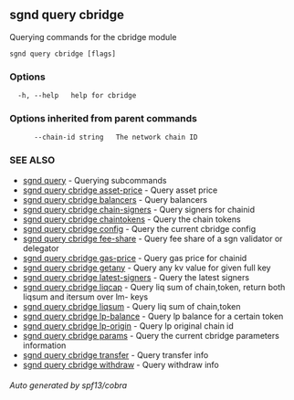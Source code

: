 ## sgnd query cbridge

Querying commands for the cbridge module

```
sgnd query cbridge [flags]
```

### Options

```
  -h, --help   help for cbridge
```

### Options inherited from parent commands

```
      --chain-id string   The network chain ID
```

### SEE ALSO

* [sgnd query](sgnd_query.md)	 - Querying subcommands
* [sgnd query cbridge asset-price](sgnd_query_cbridge_asset-price.md)	 - Query asset price
* [sgnd query cbridge balancers](sgnd_query_cbridge_balancers.md)	 - Query balancers
* [sgnd query cbridge chain-signers](sgnd_query_cbridge_chain-signers.md)	 - Query signers for chainid
* [sgnd query cbridge chaintokens](sgnd_query_cbridge_chaintokens.md)	 - Query the chain tokens
* [sgnd query cbridge config](sgnd_query_cbridge_config.md)	 - Query the current cbridge config
* [sgnd query cbridge fee-share](sgnd_query_cbridge_fee-share.md)	 - Query fee share of a sgn validator or delegator
* [sgnd query cbridge gas-price](sgnd_query_cbridge_gas-price.md)	 - Query gas price for chainid
* [sgnd query cbridge getany](sgnd_query_cbridge_getany.md)	 - Query any kv value for given full key
* [sgnd query cbridge latest-signers](sgnd_query_cbridge_latest-signers.md)	 - Query the latest signers
* [sgnd query cbridge liqcap](sgnd_query_cbridge_liqcap.md)	 - Query liq sum of chain,token, return both liqsum and itersum over lm- keys
* [sgnd query cbridge liqsum](sgnd_query_cbridge_liqsum.md)	 - Query liq sum of chain,token
* [sgnd query cbridge lp-balance](sgnd_query_cbridge_lp-balance.md)	 - Query lp balance for a certain token
* [sgnd query cbridge lp-origin](sgnd_query_cbridge_lp-origin.md)	 - Query lp original chain id
* [sgnd query cbridge params](sgnd_query_cbridge_params.md)	 - Query the current cbridge parameters information
* [sgnd query cbridge transfer](sgnd_query_cbridge_transfer.md)	 - Query transfer info
* [sgnd query cbridge withdraw](sgnd_query_cbridge_withdraw.md)	 - Query withdraw info

###### Auto generated by spf13/cobra
